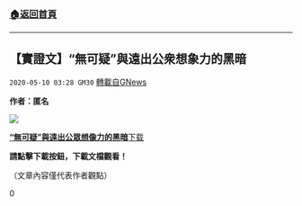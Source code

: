 ###  [:house:返回首頁](https://github.com/ourhimalayas/txt)
---

## 【實證文】“無可疑”與遠出公衆想象力的黑暗
`2020-05-10 03:28 GM30` [轉載自GNews](https://gnews.org/zh-hant/199063/)

**作者：匿名**

![](https://s3.amazonaws.com/gnews-media-offload/wp-content/uploads/2020/05/10032248/asdf-2.jpg)

[**“無可疑”與遠出公眾想像力的黑暗**](https://s3.amazonaws.com/gnews-media-offload/wp-content/uploads/2020/05/10032708/%E3%80%90%E5%AF%A6%E8%AD%89%E6%96%87%E3%80%91%E2%80%9C%E7%84%A1%E5%8F%AF%E7%96%91%E2%80%9D%E8%88%87%E9%81%A0%E5%87%BA%E5%85%AC%E7%9C%BE%E6%83%B3%E5%83%8F%E5%8A%9B%E7%9A%84%E9%BB%91%E6%9A%97.pdf)[下载](https://s3.amazonaws.com/gnews-media-offload/wp-content/uploads/2020/05/10032708/%E3%80%90%E5%AF%A6%E8%AD%89%E6%96%87%E3%80%91%E2%80%9C%E7%84%A1%E5%8F%AF%E7%96%91%E2%80%9D%E8%88%87%E9%81%A0%E5%87%BA%E5%85%AC%E7%9C%BE%E6%83%B3%E5%83%8F%E5%8A%9B%E7%9A%84%E9%BB%91%E6%9A%97.pdf)

**請點擊下載按鈕，下載文檔觀看！**

（文章內容僅代表作者觀點）

0
